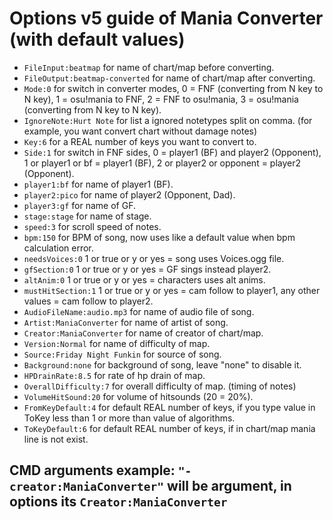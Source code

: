 # Options v5 guide of Mania Converter (with default values)
- `FileInput:beatmap` for name of chart/map before converting.
- `FileOutput:beatmap-converted` for name of chart/map after converting.
- `Mode:0` for switch in converter modes, 0 = FNF (converting from N key to N key), 1 = osu!mania to FNF, 2 = FNF to osu!mania, 3 = osu!mania (converting from N key to N key).
- `IgnoreNote:Hurt Note` for list a ignored notetypes split on comma. (for example, you want convert chart without damage notes)
- `Key:6` for a REAL number of keys you want to convert to.
- `Side:1` for switch in FNF sides, 0 = player1 (BF) and player2 (Opponent), 1 or player1 or bf = player1 (BF), 2 or player2 or opponent = player2 (Opponent).
- `player1:bf` for name of player1 (BF).
- `player2:pico` for name of player2 (Opponent, Dad).
- `player3:gf` for name of GF.
- `stage:stage` for name of stage.
- `speed:3` for scroll speed of notes.
- `bpm:150` for BPM of song, now uses like a default value when bpm calculation error.
- `needsVoices:0` 1 or true or y or yes = song uses Voices.ogg file.
- `gfSection:0` 1 or true or y or yes = GF sings instead player2.
- `altAnim:0` 1 or true or y or yes = characters uses alt anims.
- `mustHitSection:1` 1 or true or y or yes = cam follow to player1, any other values = cam follow to player2.
- `AudioFileName:audio.mp3` for name of audio file of song.
- `Artist:ManiaConverter` for name of artist of song.
- `Creator:ManiaConverter` for name of creator of chart/map.
- `Version:Normal` for name of difficulty of map.
- `Source:Friday Night Funkin` for source of song.
- `Background:none` for background of song, leave "none" to disable it.
- `HPDrainRate:8.5` for rate of hp drain of map.
- `OverallDifficulty:7` for overall difficulty of map. (timing of notes)
- `VolumeHitSound:20` for volume of hitsounds (20 = 20%).
- `FromKeyDefault:4` for default REAL number of keys, if you type value in ToKey less than 1 or more than value of algorithms.
- `ToKeyDefault:6` for default REAL number of keys, if in chart/map mania line is not exist.

## CMD arguments example: `"-creator:ManiaConverter"` will be argument, in options its `Creator:ManiaConverter`